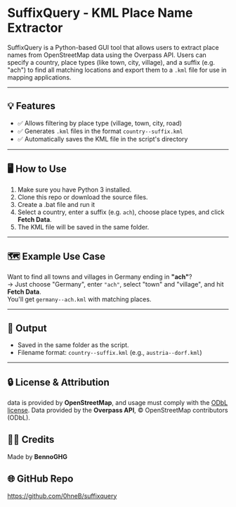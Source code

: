 # SuffixQuery - KML Place Name Extractor

SuffixQuery is a Python-based GUI tool that allows users to extract place names from OpenStreetMap data using the Overpass API. Users can specify a country, place types (like town, city, village), and a suffix (e.g. "ach") to find all matching locations and export them to a `.kml` file for use in mapping applications.

---

## 💡 Features

- ✅ Allows filtering by place type (village, town, city, road)
- ✅ Generates `.kml` files in the format `country--suffix.kml`
- ✅ Automatically saves the KML file in the script's directory

---

## 🖥️ How to Use

1. Make sure you have Python 3 installed.
2. Clone this repo or download the source files.
3. Create a .bat file and run it
4. Select a country, enter a suffix (e.g. `ach`), choose place types, and click **Fetch Data**.
5. The KML file will be saved in the same folder.
---

## 🗺️ Example Use Case

Want to find all towns and villages in Germany ending in **"ach"**?  
→ Just choose "Germany", enter `"ach"`, select "town" and "village", and hit **Fetch Data**.  
You'll get `germany--ach.kml` with matching places.

---

## 📁 Output

- Saved in the same folder as the script.
- Filename format: `country--suffix.kml` (e.g., `austria--dorf.kml`)

---

## 🔒 License & Attribution
 
 data is provided by **OpenStreetMap**, and usage must comply with the [ODbL license](https://opendatacommons.org/licenses/odbl/).
 Data provided by the **Overpass API**, © OpenStreetMap contributors (ODbL).

## 🧑‍💻 Credits

Made by **BennoGHG**

## 🌐 GitHub Repo

https://github.com/0hneB/suffixquery
